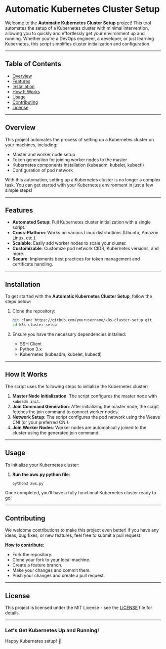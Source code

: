 # **Automatic Kubernetes Cluster Setup**

Welcome to the **Automatic Kubernetes Cluster Setup** project! This tool automates the setup of a Kubernetes cluster with minimal intervention, allowing you to quickly and effortlessly get your environment up and running. Whether you're a DevOps engineer, a developer, or just learning Kubernetes, this script simplifies cluster initialization and configuration.

---

## **Table of Contents**
- [Overview](#overview)
- [Features](#features)
- [Installation](#installation)
- [How It Works](#how-it-works)
- [Usage](#usage)
- [Contributing](#contributing)
- [License](#license)

---

## **Overview**
This project automates the process of setting up a Kubernetes cluster on your machines, including:
- Master and worker node setup
- Token generation for joining worker nodes to the master
- Kubernetes components installation (kubeadm, kubelet, kubectl)
- Configuration of pod network

With this automation, setting up a Kubernetes cluster is no longer a complex task. You can get started with your Kubernetes environment in just a few simple steps!

---

## **Features**
- **Automated Setup**: Full Kubernetes cluster initialization with a single script.
- **Cross-Platform**: Works on various Linux distributions (Ubuntu, Amazon Linux, etc.).
- **Scalable**: Easily add worker nodes to scale your cluster.
- **Customizable**: Customize pod network CIDR, Kubernetes versions, and more.
- **Secure**: Implements best practices for token management and certificate handling.

---

## **Installation**
To get started with the **Automatic Kubernetes Cluster Setup**, follow the steps below:

1. Clone the repository:
    ```bash
    git clone https://github.com/yourusername/k8s-cluster-setup.git
    cd k8s-cluster-setup
    ```

2. Ensure you have the necessary dependencies installed:
    - SSH Client
    - Python 3.x
    - Kubernetes (kubeadm, kubelet, kubectl)

---

## **How It Works**
The script uses the following steps to initialize the Kubernetes cluster:

1. **Master Node Initialization**: The script configures the master node with `kubeadm init`.
2. **Join Command Generation**: After initializing the master node, the script fetches the join command to connect worker nodes.
3. **Network Setup**: The script configures the pod network using the Weave CNI (or your preferred CNI).
4. **Join Worker Nodes**: Worker nodes are automatically joined to the cluster using the generated join command.

---

## **Usage**
To initialize your Kubernetes cluster:

1. **Run the aws.py python file**:
    ```bash
    python3 aws.py
    ```
Once completed, you'll have a fully functional Kubernetes cluster ready to go!

---

## **Contributing**
We welcome contributions to make this project even better! If you have any ideas, bug fixes, or new features, feel free to submit a pull request.

**How to contribute:**
- Fork the repository.
- Clone your fork to your local machine.
- Create a feature branch.
- Make your changes and commit them.
- Push your changes and create a pull request.

---

## **License**
This project is licensed under the MIT License - see the [LICENSE](LICENSE) file for details.

---

### **Let's Get Kubernetes Up and Running!**

Happy Kubernetes setup! 🚀
